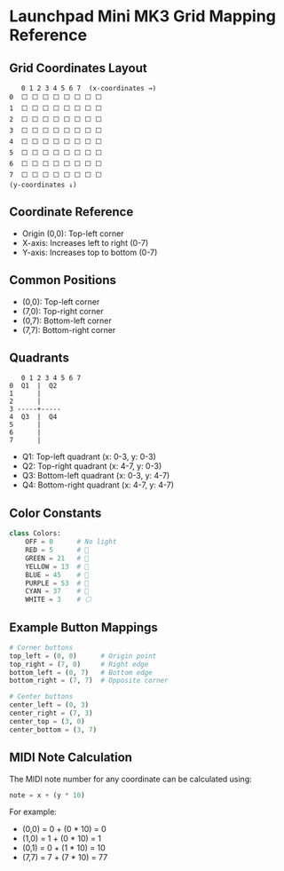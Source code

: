 # Launchpad Mini MK3 Grid Mapping Reference

## Grid Coordinates Layout

```
   0 1 2 3 4 5 6 7  (x-coordinates →)
0  ⬜️ ⬜️ ⬜️ ⬜️ ⬜️ ⬜️ ⬜️ ⬜️
1  ⬜️ ⬜️ ⬜️ ⬜️ ⬜️ ⬜️ ⬜️ ⬜️
2  ⬜️ ⬜️ ⬜️ ⬜️ ⬜️ ⬜️ ⬜️ ⬜️
3  ⬜️ ⬜️ ⬜️ ⬜️ ⬜️ ⬜️ ⬜️ ⬜️
4  ⬜️ ⬜️ ⬜️ ⬜️ ⬜️ ⬜️ ⬜️ ⬜️
5  ⬜️ ⬜️ ⬜️ ⬜️ ⬜️ ⬜️ ⬜️ ⬜️
6  ⬜️ ⬜️ ⬜️ ⬜️ ⬜️ ⬜️ ⬜️ ⬜️
7  ⬜️ ⬜️ ⬜️ ⬜️ ⬜️ ⬜️ ⬜️ ⬜️
(y-coordinates ↓)
```

## Coordinate Reference

- Origin (0,0): Top-left corner
- X-axis: Increases left to right (0-7)
- Y-axis: Increases top to bottom (0-7)

## Common Positions

- (0,0): Top-left corner
- (7,0): Top-right corner
- (0,7): Bottom-left corner
- (7,7): Bottom-right corner

## Quadrants

```
   0 1 2 3 4 5 6 7
0  Q1  |  Q2
1      |
2      |
3 -----+-----
4  Q3  |  Q4
5      |
6      |
7      |
```

- Q1: Top-left quadrant (x: 0-3, y: 0-3)
- Q2: Top-right quadrant (x: 4-7, y: 0-3)
- Q3: Bottom-left quadrant (x: 0-3, y: 4-7)
- Q4: Bottom-right quadrant (x: 4-7, y: 4-7)

## Color Constants

```python
class Colors:
    OFF = 0      # No light
    RED = 5      # 🔴
    GREEN = 21   # 💚
    YELLOW = 13  # 💛
    BLUE = 45    # 💙
    PURPLE = 53  # 💜
    CYAN = 37    # 💠
    WHITE = 3    # ⚪
```

## Example Button Mappings

```python
# Corner buttons
top_left = (0, 0)      # Origin point
top_right = (7, 0)     # Right edge
bottom_left = (0, 7)   # Bottom edge
bottom_right = (7, 7)  # Opposite corner

# Center buttons
center_left = (0, 3)
center_right = (7, 3)
center_top = (3, 0)
center_bottom = (3, 7)
```

## MIDI Note Calculation

The MIDI note number for any coordinate can be calculated using:
```python
note = x + (y * 10)
```

For example:
- (0,0) = 0 + (0 * 10) = 0
- (1,0) = 1 + (0 * 10) = 1
- (0,1) = 0 + (1 * 10) = 10
- (7,7) = 7 + (7 * 10) = 77
